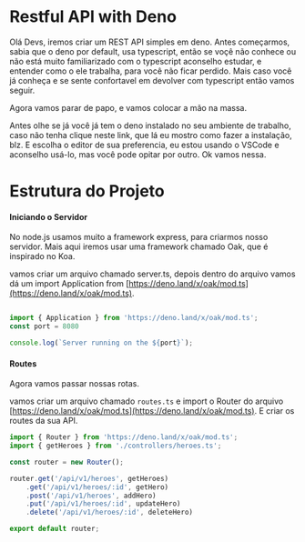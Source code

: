 # Restful API with Deno

Olá Devs, iremos criar um REST API simples em deno.
Antes começarmos, sabia que o deno por default, usa typescript, então se voçê não conhece ou não está muito familiarizado com o typescript aconselho estudar, e entender como o ele trabalha, para você não ficar perdido. Mais caso você já conheça e se sente confortavel em devolver com  typescript então vamos seguir.

Agora vamos parar de papo, e vamos colocar a mão na massa.

Antes olhe se já você já tem o deno instalado no seu ambiente de trabalho, caso não tenha clique neste link, que lá eu mostro como fazer a instalação, blz.
E escolha o editor de sua preferencia, eu estou usando o VSCode e aconselho usá-lo, mas você pode opitar por outro. Ok vamos nessa.

# Estrutura do Projeto

#### Iniciando o Servidor
No node.js usamos muito a framework express, para criarmos nosso servidor. Mais aqui iremos usar uma framework chamado Oak, que é inspirado no Koa.

vamos criar um arquivo chamado server.ts, depois dentro do arquivo vamos dá um import Application from [https://deno.land/x/oak/mod.ts](https://deno.land/x/oak/mod.ts).

```javascript

import { Application } from 'https://deno.land/x/oak/mod.ts';
const port = 8080

console.log(`Server running on the ${port}`);
```

#### Routes
Agora vamos passar nossas rotas.

vamos criar um arquivo chamado `routes.ts` e import o Router do arquivo [https://deno.land/x/oak/mod.ts](https://deno.land/x/oak/mod.ts). E criar os routes da sua API.
```javascript
import { Router } from 'https://deno.land/x/oak/mod.ts';
import { getHeroes } from './controllers/heroes.ts';

const router = new Router();

router.get('/api/v1/heroes', getHeroes)
    .get('/api/v1/heroes/:id', getHero)
    .post('/api/v1/heroes', addHero)
    .put('/api/v1/heroes/:id', updateHero)
    .delete('/api/v1/heroes/:id', deleteHero)

export default router;
```
